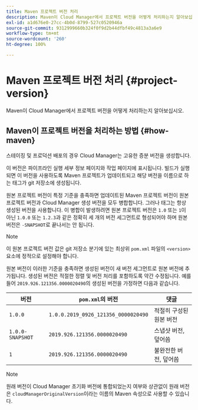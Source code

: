 ```yaml
---
title: Maven 프로젝트 버전 처리
description: Maven이 Cloud Manager에서 프로젝트 버전을 어떻게 처리하는지 알아보십시오.
exl-id: a1d676e0-27cc-4b0d-8799-527c0520946a
source-git-commit: 9312999660b324f0f9d2b44dfbf49c4813a3a6e9
workflow-type: tm+mt
source-wordcount: '260'
ht-degree: 100%

---
```



# Maven 프로젝트 버전 처리 {#project-version}

Maven이 Cloud Manager에서 프로젝트 버전을 어떻게 처리하는지 알아보십시오.

## Maven이 프로젝트 버전을 처리하는 방법 {#how-maven}

스테이징 및 프로덕션 배포의 경우 Cloud Manager는 고유한 증분 버전을 생성합니다.

이 버전은 파이프라인 실행 세부 정보 페이지와 작업 페이지에 표시됩니다. 빌드가 실행되면 이 버전을 사용하도록 Maven 프로젝트가 업데이트되고 해당 버전을 이름으로 하는 태그가 git 저장소에 생성됩니다.

원본 프로젝트 버전이 특정 기준을 충족하면 업데이트된 Maven 프로젝트 버전이 원본 프로젝트 버전과 Cloud Manager 생성 버전을 모두 병합합니다. 그러나 태그는 항상 생성된 버전을 사용합니다. 이 병합이 발생하려면 원본 프로젝트 버전은 `1.0` 또는 `1`이 아닌 `1.0.0` 또는 `1.2.3`과 같은 정확히 세 개의 버전 세그먼트로 형성되어야 하며 원본 버전은 `-SNAPSHOT`로 끝나서는 안 됩니다.

>[!NOTE]
>
>이 원본 프로젝트 버전 값은 git 저장소 분기에 있는 최상위 `pom.xml` 파일의 `<version>` 요소에 정적으로 설정해야 합니다.

원본 버전이 이러한 기준을 충족하면 생성된 버전이 새 버전 세그먼트로 원본 버전에 추가됩니다. 생성된 버전은 적절한 정렬 및 버전 처리를 포함하도록 약간 수정됩니다. 예를 들어 `2019.926.121356.0000020490`의 생성된 버전을 가정하면 다음과 같습니다.

| 버전 | `pom.xml`의 버전 | 댓글 |
|---|---|---|
| `1.0.0` | `1.0.0.2019_0926_121356_0000020490` | 적절히 구성된 원본 버전 |
| `1.0.0-SNAPSHOT` | `2019.926.121356.0000020490` | 스냅샷 버전, 덮어씀 |
| `1` | `2019.926.121356.0000020490` | 불완전한 버전, 덮어씀 |

>[!NOTE]
>
>원래 버전이 Cloud Manager 초기화 버전에 통합되었는지 여부와 상관없이 원래 버전은 `cloudManagerOriginalVersion`이라는 이름의 Maven 속성으로 사용할 수 있습니다.
